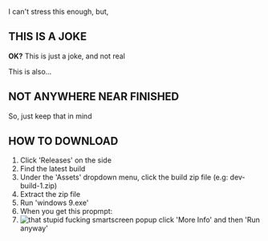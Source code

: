 I can't stress this enough, but,
## **THIS IS A JOKE**
**OK?** This is just a joke, and not real

This is also...
## **NOT ANYWHERE NEAR FINISHED**
So, just keep that in mind
## **HOW TO DOWNLOAD**

 1. Click 'Releases' on the side
 2. Find the latest build
 3. Under the 'Assets' dropdown menu, click the build zip file (e.g: dev-build-1.zip)
 4. Extract the zip file
 5. Run 'windows 9.exe'
 6. When you get this propmpt:
 7. ![that stupid fucking smartscreen popup](https://user-images.githubusercontent.com/62186470/132110506-f0756d70-ce64-4db2-9d70-96f97ff83b95.png) click 'More Info' and then 'Run anyway'
